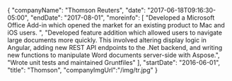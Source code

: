 {
   "companyName": "Thomson Reuters",
   "date": "2017-06-18T09:16:30-05:00",
   "endDate": "2017-08-01",
   "moreinfo": [
      "Developed a Microsoft Office Add-in which opened the market for an existing product to Mac and iOS users. ",
      "Developed feature addition which allowed users to navigate large documents more quickly. This involved altering display logic in Angular, adding new REST API endpoints to the .Net backend, and writing new functions to manipulate Word documents server-side with Aspose.",
      "Wrote unit tests and maintained Gruntfiles"
   ],
   "startDate": "2016-06-01",
   "title": "Thomson",
   "companyImgUrl":"/img/tr.jpg"
}

